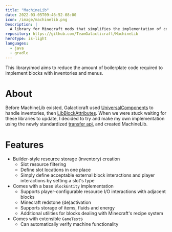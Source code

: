 ```yaml
---
title: "MachineLib"
date: 2022-03-05T09:46:52-08:00
icon: /image/machinelib.png
Description: |
  A library for Minecraft mods that simplifies the implementation of complex blocks that process resources.
repository: https://github.com/TeamGalacticraft/MachineLib
heroType: is-light
languages:
  - java
  - gradle
---
```


This library/mod aims to reduce the amount of boilerplate code required to implement blocks with inventories and menus.

# About

Before MachineLib existed, Galacticraft used [UniversalComponents](https://github.com/CottonMC/UniversalComponents)
to handle inventories, then [LibBlockAttributes](https://github.com/AlexIIL/LibBlockAttributes).
When we were stuck waiting for these libraries to update,
I decided to try and make my own implementation using the newly standardized
[transfer api](https://github.com/FabricMC/fabric/pull/1553), and created MachineLib.

# Features

* Builder-style resource storage (inventory) creation
  * Slot resource filtering
  * Define slot locations in one place
  * Simply define acceptable external block interactions and player interactions by setting a slot's type
* Comes with a base `BlockEntity` implementation
  * Supports player-configurable resource I/O interactions with adjacent blocks
  * Minecraft redstone (de)activation
  * Supports storage of items, fluids and energy
  * Additional utilities for blocks dealing with Minecraft's recipe system
* Comes with extensible `GameTest`s
  * Can automatically verify machine functionality
